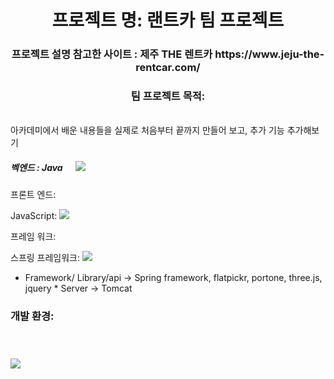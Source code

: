 <h1 align="center">프로젝트 명: 랜트카 팀 프로젝트</h1>
<h3 align="center">프로젝트 설명 참고한 사이트 : 제주 THE 렌트카 https://www.jeju-the-rentcar.com/</h3>
 
<h3 align="center">팀 프로젝트 목적: </h3> <br>
아카데미에서 배운 내용들을 실제로 처음부터 끝까지 만들어 보고, 추가 기능 추가해보기 

<h4 align="center">
  <h5>
  벡엔드 :
  Java &emsp; <img src="https://skillicons.dev/icons?i=java"> 
  </h5>
  
  
     

  프론트 엔드: 
 
   JavaScript:
   <img src="https://skillicons.dev/icons?i=js">
   

  프레임 워크:
  
   스프링 프레임워크: 
   <img src="https://skillicons.dev/icons?i=spring">

 
   

  * Framework/ Library/api -> Spring framework, flatpickr, portone, three.js, jquery * Server -> Tomcat  <br>
</h4>
<h3 align="left">개발 환경: </h3> 

<br>

<h3 align="left"><img src="https://skillicons.dev/icons?i=js,html,css,wasm" /></h3> 


